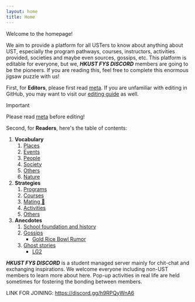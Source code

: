 ```yaml
---
layout: home
title: Home
---
```


[meta]: ../_meta/index.md

Welcome to the homepage!

We aim to provide a platform for all USTers to know about anything about UST, especially the program pathways, courses, instructors, activities provided, societies and maybe even sources, gossips, etc. This platform is editable for everyone, but we, ***HKUST FYS DISCORD*** members are going to be the pioneers. If you are reading this, feel free to complete this enormous jigsaw puzzle with us!

First, for **Editors**, please first read [meta]. If you are unfamiliar with editing in GitHub, you may want to visit our [editing guide]() as well.

> [!IMPORTANT]
>
> Please read [meta] before editing!

Second, for **Readers**, here's the table of contents:

1. **Vocabulary**
   1. [Places](../_pages/places/places_list.md)
   2. [Events]()
   3. [People]()
   4. [Society]()
   5. [Others]()
   6. [Nature](/_pages/nature/nature_list.md)
2. **Strategies**
   1. [Programs]()
   2. [Courses]()
   3. [Mating 👀]()
   4. [Activities]()
   5. [Others]()
3. **Anecdotes**
   1. [School foundation and history]()
   2. [Gossips]()
      - [Gold Rice Bowl Rumor](/_pages/anecdotes/GRB_rumor)
   3. [Ghost stories]()
      - [LG2](/_pages/anecdotes/LG2.md)

***HKUST FYS DISCORD*** is a student managed server mainly for chit-chat and exchanging inspirations. We welcome everyone including non-UST members to learn more about here. Pop-up activities in real life are held sometimes for fostering the bonding between members.

LINK FOR JOINING: <https://discord.gg/h9RPQyWnA6>
